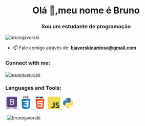 <h1 align="center">Olá 👋,meu nome é Bruno</h1>
<h3 align="center">Sou um estudante de programação</h3>

<p align="left"> <img src="https://komarev.com/ghpvc/?username=brunojavorski&label=Profile%20views&color=0e75b6&style=flat" alt="brunojavorski" /> </p>

- 📫 Fale comigo através de: **bjavorskicardoso@gmail.com**

<h3 align="left">Connect with me:</h3>
<p align="left">
<a href="https://twitter.com/brunojavorskii" target="blank"><img align="center" src="https://raw.githubusercontent.com/rahuldkjain/github-profile-readme-generator/master/src/images/icons/Social/twitter.svg" alt="brunojavorskii" height="30" width="40" /></a>
</p>

<h3 align="left">Languages and Tools:</h3>
<p align="left"> <a href="https://getbootstrap.com" target="_blank"> <img src="https://raw.githubusercontent.com/devicons/devicon/master/icons/bootstrap/bootstrap-plain-wordmark.svg" alt="bootstrap" width="40" height="40"/> </a> <a href="https://www.w3schools.com/css/" target="_blank"> <img src="https://raw.githubusercontent.com/devicons/devicon/master/icons/css3/css3-original-wordmark.svg" alt="css3" width="40" height="40"/> </a> <a href="https://www.w3.org/html/" target="_blank"> <img src="https://raw.githubusercontent.com/devicons/devicon/master/icons/html5/html5-original-wordmark.svg" alt="html5" width="40" height="40"/> </a> <a href="https://developer.mozilla.org/en-US/docs/Web/JavaScript" target="_blank"> <img src="https://raw.githubusercontent.com/devicons/devicon/master/icons/javascript/javascript-original.svg" alt="javascript" width="40" height="40"/> </a> <a href="https://www.python.org" target="_blank"> <img src="https://raw.githubusercontent.com/devicons/devicon/master/icons/python/python-original.svg" alt="python" width="40" height="40"/> </a> </p>

<p>&nbsp;<img align="center" src="https://github-readme-stats.vercel.app/api?username=brunojavorski&show_icons=true&locale=en" alt="brunojavorski" /></p>
